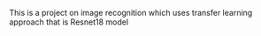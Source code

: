 This is a project on image recognition which uses transfer learning approach that is Resnet18 model
